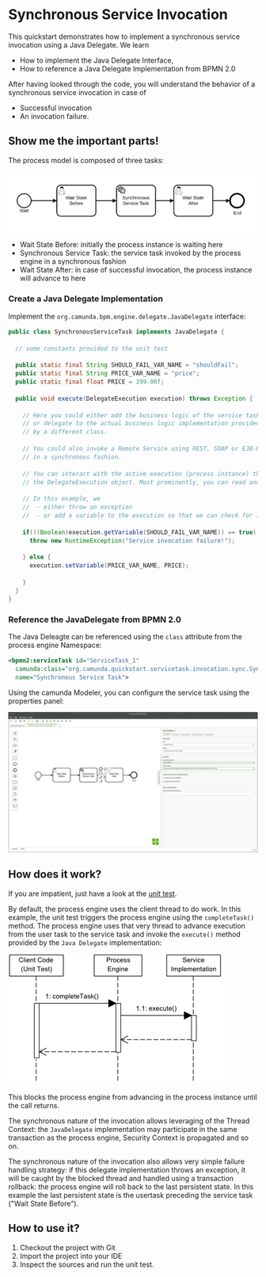 # Synchronous Service Invocation

This quickstart demonstrates how to implement a synchronous service invocation using a Java Delegate.
We learn

* How to implement the Java Delegate Interface,
* How to reference a Java Delegate Implementation from BPMN 2.0

After having looked through the code, you will understand the behavior of a synchronous service invocation in case of

* Successful invocation
* An invocation failure.

## Show me the important parts!

The process model is composed of three tasks:

![Process Model][1]

* Wait State Before: initially the process instance is waiting here
* Synchronous Service Task: the service task invoked by the process engine in a synchronous fashion
* Wait State After: in case of successful invocation, the process instance will advance to here

### Create a Java Delegate Implementation

Implement the `org.camunda.bpm.engine.delegate.JavaDelegate` interface:

``` java
public class SynchronousServiceTask implements JavaDelegate {

  // some constants provided to the unit test

  public static final String SHOULD_FAIL_VAR_NAME = "shouldFail";
  public static final String PRICE_VAR_NAME = "price";
  public static final float PRICE = 199.00f;

  public void execute(DelegateExecution execution) throws Exception {

    // Here you could either add the business logic of the service task
    // or delegate to the actual business logic implementation provided
    // by a different class.

    // You could also invoke a Remote Service using REST, SOAP or EJB-Remote
    // in a synchronous fashion.

    // You can interact with the active execution (process instance) through
    // the DelegateExecution object. Most prominently, you can read and modify variables.

    // In this example, we
    //  - either throw an exception
    //  - or add a variable to the execution so that we can check for it in the unit test:

    if(((Boolean)execution.getVariable(SHOULD_FAIL_VAR_NAME)) == true) {
      throw new RuntimeException("Service invocation failure!");

    } else {
      execution.setVariable(PRICE_VAR_NAME, PRICE);

    }
  }
}
```

### Reference the JavaDelegate from BPMN 2.0

The Java Deleagte can be referenced using the `class` attribute from the process engine Namespace:

``` xml
<bpmn2:serviceTask id="ServiceTask_1"
  camunda:class="org.camunda.quickstart.servicetask.invocation.sync.SynchronousServiceTask"
  name="Synchronous Service Task">
```

Using the camunda Modeler, you can configure the service task using the properties panel:

![Configure Java Delegate using the camunda Modeler][2]


## How does it work?

If you are impatient, just have a look at the [unit test][4].

By default, the process engine uses the client thread to do work. In this example, the unit test
triggers the process engine using the `completeTask()` method. The process engine uses that very thread to
advance execution from the user task to the service task and invoke the `execute()` method provided by the
`Java Delegate` implementation:

![Synchronous Service Invocation Sequence][3]

This blocks the process engine from advancing in the process
instance until the call returns.

The synchronous nature of the invocation allows leveraging of the Thread Context:
the `JavaDelegate` implementation may participate in the same transaction
as the process engine, Security Context is propagated and so on.

The synchronous nature of the invocation also allows very simple failure
handling strategy: if this delegate implementation throws an exception, it will be
caught by the blocked thread and handled using a transaction rollback: the process
engine will roll back to the last persistent state. In this example the last persistent
state is the usertask preceding the service task ("Wait State Before").

## How to use it?

1. Checkout the project with Git
2. Import the project into your IDE
3. Inspect the sources and run the unit test.

[1]: docs/process-model.png
[2]: docs/service-camunda-modeler.png
[3]: docs/synchronous-service-invocation-sequence.png
[4]: src/test/java/org/camunda/quickstart/servicetask/invocation/sync/TestSynchronousServiceTask.java
